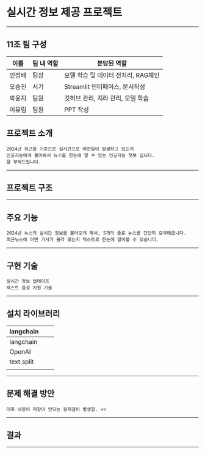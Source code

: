 # 실시간 정보 제공 프로젝트

***

## 11조 팀 구성
| 이름 | 팀 내 역할 | 분담된 역할 |
| ---------- | ---------- | ---------- |
| 인정배 | 팀장 | 모델 학습 및 데이터 전처리, RAG체인 |
| 오승진 | 서기 | Streamlit 인터페이스, 문서작성 |
| 박윤지 | 팀원 | 깃허브 관리, 지라 관리, 모델 학습 |
| 이유림 | 팀원 | PPT 작성 |

## 프로젝트 소개
```
2024년 최근을 기준으로 실시간으로 어떤일이 발생하고 있는지
인공지능에게 물어봐서 뉴스를 한눈에 알 수 있는 인공지능 챗봇 입니다.
잘 부탁드립니다.
```
***

## 프로젝트 구조

***

## 주요 기능
```
2024년 뉴스의 실시간 정보를 불러오게 해서, 5개의 줄로 뉴스를 간단히 요약해줍니다.
최근뉴스에 어떤 기사가 올라 왔는지 텍스트로 한눈에 알아볼 수 있습니다.
```
***

## 구현 기술
```
실시간 정보 업데이트
텍스트 음성 지원 기술
```
***

## 설치 라이브러리 
| langchain |  |  |
| ---------- | ---------- | ---------- |
| langchain |  |  |
| OpenAI |  |  |
| text.split |  |  |
|  |  |  |
***

## 문제 해결 방안
```
대화 내용이 저장이 안되는 문제점이 발생함. <<

```
***

## 결과

***

## 




